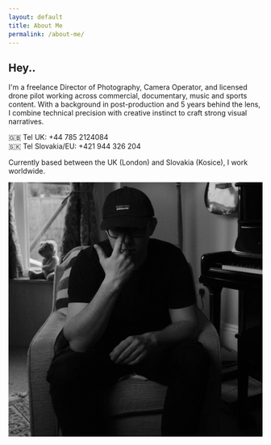 ```yaml
---
layout: default
title: About Me
permalink: /about-me/
---
```


<div class="container mt-5 pt-5 about-me-content">

  <div class="row align-items-center g-5">
    <div class="col-md-6">
      <h2 class="fw-light">Hey..</h2>
      <p>
        I'm a freelance Director of Photography, Camera Operator, and licensed drone pilot working across commercial, documentary, music and sports content. With a background in post-production and 5 years behind the lens, I combine technical precision with creative instinct to craft strong visual narratives.
      </p>
      <p>
        🇬🇧 Tel UK: +44 785 2124084<br>
        🇸🇰 Tel Slovakia/EU: +421 944 326 204
      </p>
      <p>
        Currently based between the UK (London) and Slovakia (Kosice), I work worldwide.
      </p>
    </div>
    <div class="col-md-6">
      <img src="/assets/images/karl_bw_me.jpg" class="img-fluid rounded" alt="Karol Kolecava Portrait">
    </div>
  </div>

</div>
